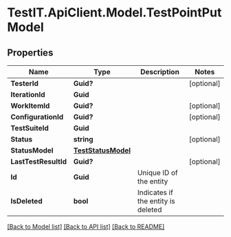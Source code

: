 # TestIT.ApiClient.Model.TestPointPutModel

## Properties

Name | Type | Description | Notes
------------ | ------------- | ------------- | -------------
**TesterId** | **Guid?** |  | [optional] 
**IterationId** | **Guid** |  | 
**WorkItemId** | **Guid?** |  | [optional] 
**ConfigurationId** | **Guid?** |  | [optional] 
**TestSuiteId** | **Guid** |  | 
**Status** | **string** |  | [optional] 
**StatusModel** | [**TestStatusModel**](TestStatusModel.md) |  | 
**LastTestResultId** | **Guid?** |  | [optional] 
**Id** | **Guid** | Unique ID of the entity | 
**IsDeleted** | **bool** | Indicates if the entity is deleted | 

[[Back to Model list]](../README.md#documentation-for-models) [[Back to API list]](../README.md#documentation-for-api-endpoints) [[Back to README]](../README.md)


